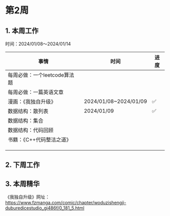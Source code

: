 # 第2周

## 1. 本周工作

时间：2024/01/08～2024/01/14

| 事情                         | 时间                  | 进度 |
| ---------------------------- | --------------------- | ---- |
| 每周必做：一个leetcode算法题 |                       |      |
| 每周必做：一篇英语文章       |                       |      |
| 漫画：《我独自升级》         | 2024/01/08~2024/01/09 | ✅    |
| 数据结构：散列表             | 2024/01/09            | ✅    |
| 数据结构：集合               |                       |      |
| 数据结构：代码回顾           |                       |      |
| 书籍：《C++代码整洁之道》    |                       |      |
|                              |                       |      |
|                              |                       |      |
|                              |                       |      |

## 2. 下周工作

## 3. 本周精华

《我独自升级》网址：https://www.fzmanga.com/comic/chapter/woduzishengji-duburedicestudio_gi486f/0_181_5.html

